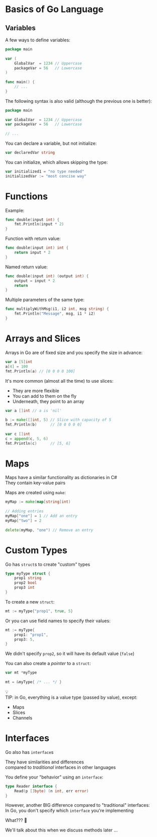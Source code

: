 # Basics of Go Language

## Variables

A few ways to define variables:
```go [4|5]
package main
 
var (
    GlobalVar  = 1234 // Uppercase
    packageVar = 56   // Lowercase
)
 
func main() {
    // ...
}
```

The following syntax is also valid (although the previous one is better):
```go []
package main
 
var GlobalVar  = 1234 // Uppercase
var packageVar = 56   // Lowercase
 
// ...
```

You can declare a variable, but not initialize:
```go
var declaredVar string
```

You can initialize, which allows skipping the type:
```go [1|2]
var initialized1 = "no type needed"
initializedVar := "most concise way"
```

# Functions

Example:
```go []
func double(input int) {
    fmt.Println(input * 2)
}
```

Function with return value:
```go
func double(input int) int {
    return input * 2
}
```

Named return value:
```go []
func double(input int) (output int) {
    output = input * 2
    return
}
```

Multiple parameters of the same type:
```go []
func multiplyWithMsg(i1, i2 int, msg string) {
    fmt.Println("Message", msg, i1 * i2)
}
```

# Arrays and Slices

Arrays in Go are of fixed size and you specify the size in advance:
```go []
var a [5]int
a[4] = 100
fmt.Println(a) // [0 0 0 0 100]
```

It's more common (almost all the time) to use slices:
- They are more flexible
- You can add to them on the fly
- Underneath, they point to an array

```go [1|3-4|6-8]
var a []int // a is 'nil'
 
b := make([]int, 5) // Slice with capacity of 5
fmt.Println(b)      // [0 0 0 0 0]
 
var c []int
c = append(c, 5, 6)
fmt.Println(c)      // [5, 6]
```

# Maps

Maps have a similar functionality as dictionaries in C#<br>
They contain key-value pairs

Maps are created using `make`:
```go [1|3-5|7]
myMap := make(map[string]int)
 
// Adding entries
myMap["one"] = 1 // Add an entry
myMap["two"] = 2
 
delete(myMap, "one") // Remove an entry
```

# Custom Types

Go has `struct`s to create "custom" types

```go [2|3|4|1-5]
type myType struct {
    prop1 string
    prop2 bool
    prop3 int
}
```

To create a new `struct`:
```go []
mt := myType{"prop1", true, 5}
```

Or you can use field names to specify their values:
```go []
mt := myType{
    prop1: "prop1",
    prop3: 5,
}
```
We didn't specify `prop2`, so it will have its default value (`false`)

You can also create a _pointer_ to a `struct`:
```go [1|3]
var mt *myType
 
mt = &myType{ /* ... */ }
```

💡<br>
TIP: in Go, everything is a value type (passed by value), except:
- Maps <!-- .element: class="fragment" -->
- Slices <!-- .element: class="fragment" -->
- Channels <!-- .element: class="fragment" -->

# Interfaces

Go also has `interface`s<br>
 
They have similarities and differences<br>
compared to _traditional_ interfaces in other languages

You define your "behavior" using an `interface`:
```go []
type Reader interface {
    Read(p []byte) (n int, err error)
}
```

However, another BIG difference compared to "traditional" interfaces:<br>
In Go, you don't specify which `interface` you're implementing<br>

What??? 🤔

We'll talk about this when we discuss methods later ...
